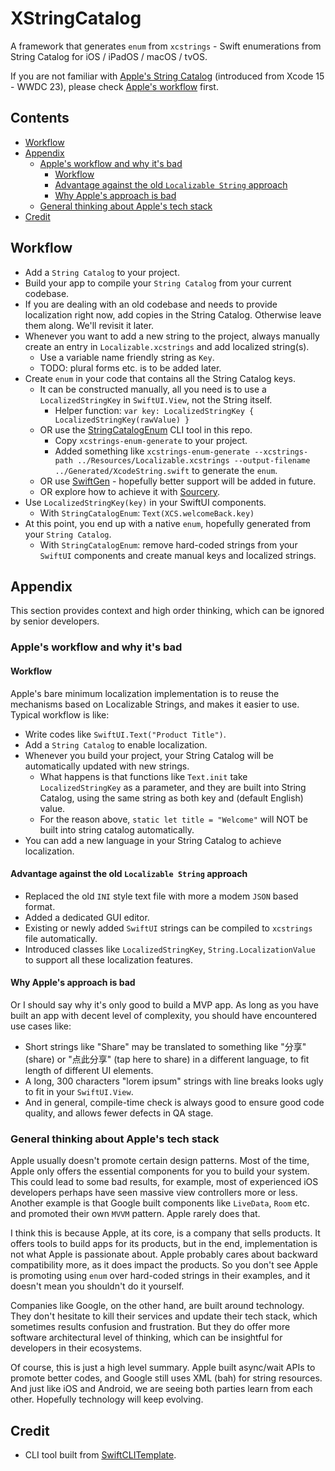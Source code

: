 # XStringCatalog

A framework that generates `enum` from `xcstrings` - Swift enumerations from String Catalog for iOS / iPadOS / macOS / tvOS.

If you are not familiar with [Apple's String Catalog](https://developer.apple.com/documentation/Xcode/localizing-and-varying-text-with-a-string-catalog) (introduced from Xcode 15 - WWDC 23), please check [Apple's workflow](#apples-workflow-and-why-its-bad) first.

<!-- START doctoc generated TOC please keep comment here to allow auto update -->
<!-- DON'T EDIT THIS SECTION, INSTEAD RE-RUN doctoc TO UPDATE -->
## Contents

- [Workflow](#workflow)
- [Appendix](#appendix)
  - [Apple's workflow and why it's bad](#apples-workflow-and-why-its-bad)
    - [Workflow](#workflow-1)
    - [Advantage against the old `Localizable String` approach](#advantage-against-the-old-localizable-string-approach)
    - [Why Apple's approach is bad](#why-apples-approach-is-bad)
  - [General thinking about Apple's tech stack](#general-thinking-about-apples-tech-stack)
- [Credit](#credit)

<!-- END doctoc generated TOC please keep comment here to allow auto update -->

## Workflow

- Add a `String Catalog` to your project.
- Build your app to compile your `String Catalog` from your current codebase.
- If you are dealing with an old codebase and needs to provide localization right now, add copies in the String Catalog. Otherwise leave them along. We'll revisit it later.
- Whenever you want to add a new string to the project, always manually create an entry in `Localizable.xcstrings` and add localized string(s).
  - Use a variable name friendly string as `Key`.
  - TODO: plural forms etc. is to be added later.
- Create `enum` in your code that contains all the String Catalog keys.
  - It can be constructed manually, all you need is to use a `LocalizedStringKey` in `SwiftUI.View`, not the String itself.
    - Helper function: `var key: LocalizedStringKey { LocalizedStringKey(rawValue) }`
  - OR use the [StringCatalogEnum](./StringCatalogEnum) CLI tool in this repo.
    - Copy `xcstrings-enum-generate` to your project.
    - Added something like `xcstrings-enum-generate --xcstrings-path ../Resources/Localizable.xcstrings --output-filename ../Generated/XcodeString.swift` to generate the `enum`.
  - OR use [SwiftGen](https://github.com/SwiftGen/SwiftGen/issues/1065) - hopefully better support will be added in future.
  - OR explore how to achieve it with [Sourcery](https://github.com/krzysztofzablocki/Sourcery).
- Use `LocalizedStringKey(key)` in your SwiftUI components.
  - With `StringCatalogEnum`: `Text(XCS.welcomeBack.key)`
- At this point, you end up with a native `enum`, hopefully generated from your `String Catalog`.
  - With `StringCatalogEnum`: remove hard-coded strings from your `SwiftUI` components and create manual keys and localized strings.

## Appendix

This section provides context and high order thinking, which can be ignored by senior developers.

### Apple's workflow and why it's bad

#### Workflow

Apple's bare minimum localization implementation is to reuse the mechanisms based on Localizable Strings, and makes it easier to use. Typical workflow is like:

- Write codes like `SwiftUI.Text("Product Title")`.
- Add a `String Catalog` to enable localization.
- Whenever you build your project, your String Catalog will be automatically updated with new strings.
  - What happens is that functions like `Text.init` take `LocalizedStringKey` as a parameter, and they are built into String Catalog, using the same string as both key and (default English) value.
  - For the reason above, `static let title = "Welcome"` will NOT be built into string catalog automatically.
- You can add a new language in your String Catalog to achieve localization.

#### Advantage against the old `Localizable String` approach

- Replaced the old `INI` style text file with more a modem `JSON` based format.
- Added a dedicated GUI editor.
- Existing or newly added `SwiftUI` strings can be compiled to `xcstrings` file automatically.
- Introduced classes like `LocalizedStringKey`, `String.LocalizationValue` to support all these localization features.

#### Why Apple's approach is bad

Or I should say why it's only good to build a MVP app. As long as you have built an app with decent level of complexity, you should have encountered use cases like:

- Short strings like "Share" may be translated to something like "分享" (share) or "点此分享" (tap here to share) in a different language, to fit length of different UI elements. 
- A long, 300 characters "lorem ipsum" strings with line breaks looks ugly to fit in your `SwiftUI.View`.
- And in general, compile-time check is always good to ensure good code quality, and allows fewer defects in QA stage.

### General thinking about Apple's tech stack

Apple usually doesn't promote certain design patterns. Most of the time, Apple only offers the essential components for you to build your system. This could lead to some bad results, for example, most of experienced iOS developers perhaps have seen massive view controllers more or less. Another example is that Google built components like `LiveData`, `Room` etc. and promoted their own `MVVM` pattern. Apple rarely does that.

I think this is because Apple, at its core, is a company that sells products. It offers tools to build apps for its products, but in the end, implementation is not what Apple is passionate about. Apple probably cares about backward compatibility more, as it does impact the products. So you don't see Apple is promoting using `enum` over hard-coded strings in their examples, and it doesn't mean you shouldn't do it yourself.

Companies like Google, on the other hand, are built around technology. They don't hesitate to kill their services and update their tech stack, which sometimes results confusion and frustration. But they do offer more software architectural level of thinking, which can be insightful for developers in their ecosystems.

Of course, this is just a high level summary. Apple built async/wait APIs to promote better codes, and Google still uses XML (bah) for string resources. And just like iOS and Android, we are seeing both parties learn from each other. Hopefully technology will keep evolving.

## Credit

- CLI tool built from [SwiftCLITemplate](https://github.com/superarts/SwiftCLITemplate).